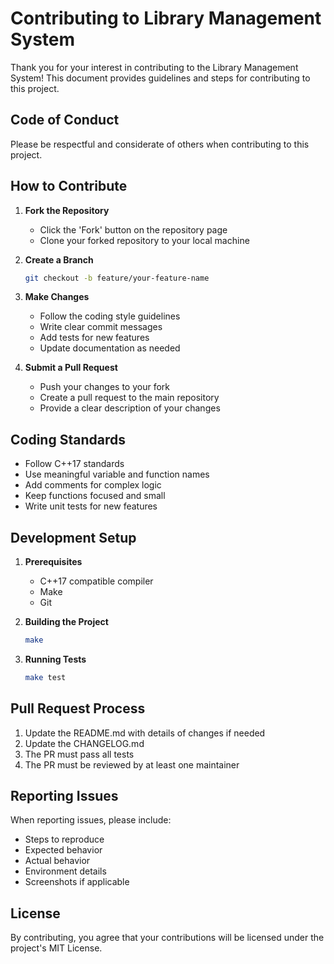 # Contributing to Library Management System

Thank you for your interest in contributing to the Library Management System! This document provides guidelines and steps for contributing to this project.

## Code of Conduct

Please be respectful and considerate of others when contributing to this project.

## How to Contribute

1. **Fork the Repository**
   - Click the 'Fork' button on the repository page
   - Clone your forked repository to your local machine

2. **Create a Branch**
   ```bash
   git checkout -b feature/your-feature-name
   ```

3. **Make Changes**
   - Follow the coding style guidelines
   - Write clear commit messages
   - Add tests for new features
   - Update documentation as needed

4. **Submit a Pull Request**
   - Push your changes to your fork
   - Create a pull request to the main repository
   - Provide a clear description of your changes

## Coding Standards

- Follow C++17 standards
- Use meaningful variable and function names
- Add comments for complex logic
- Keep functions focused and small
- Write unit tests for new features

## Development Setup

1. **Prerequisites**
   - C++17 compatible compiler
   - Make
   - Git

2. **Building the Project**
   ```bash
   make
   ```

3. **Running Tests**
   ```bash
   make test
   ```

## Pull Request Process

1. Update the README.md with details of changes if needed
2. Update the CHANGELOG.md
3. The PR must pass all tests
4. The PR must be reviewed by at least one maintainer

## Reporting Issues

When reporting issues, please include:
- Steps to reproduce
- Expected behavior
- Actual behavior
- Environment details
- Screenshots if applicable

## License

By contributing, you agree that your contributions will be licensed under the project's MIT License. 